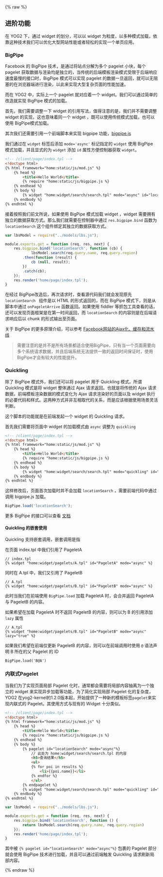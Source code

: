---
---
{% raw %}


## 进阶功能

在 YOG2 下，通过 widget 的划分，可以以 widget 为粒度，以多种模式加载，依靠这种技术我们可以优化大型网站性能或者轻松的实现一个单页应用。

### BigPipe

Facebook 的 BigPipe 技术，是通过将站点分解为多个 pagelet 小块，每个pagelet 获取数据与渲染均是独立的，当传统的后端模板渲染模式受限于后端响应速度最慢的接口时，BigPipe 模式可以实现 pagelet 的数据一旦返回，就可以无阻塞的在浏览器端进行渲染，以此来实现大型复杂页面的性能加速。

而在 YOG2 中，实际上一个 pagelet 就对应着一个 widget。我们可以通过简单的改造就实现 BigPipe 模式的加载。

首先，我们需要调整一下 widget 的引用写法，值得注意的是，我们并不需要调整 widget 的实现，这也意味着同一个 widget ，既可以使用传统模式加载，也可以使用 BigPipe模式加载。


其次我们还需要引用一个前端脚本来实现 bigpipe 功能，[bigpipe.js](https://github.com/fex-team/yog2-app-template/blob/master/client/static/js/bigpipe.js)

我们通过在 `widget` 标签后添加 `mode='async'` 标记指定的 `widget` 使用 BigPipe 模式加载，并且显式的为 `widget` 添加 `id` 属性方便控制器获取 `widget`。

```html
<!-- /client/page/index.tpl -->
<!doctype html>
{% html framework="home:static/js/mod.js" %}
    {% head %}
        <title>Hello World</title>
        {% require "home:static/js/bigpipe.js %}
    {% endhead %}
    {% body %}
        {% widget "home:widget/search/search.tpl" mode="async" id="locationSearch" %}
    {% endbody %}
{% endhtml %}
```

接着按照我们前文所说，如果使用 BigPipe 模式加载 widget ，widget 需要拥有独立的数据获取方式。那么我们就需要在控制器中通过 `res.bigpipe.bind` 函数为 `locationSearch` 这个组件绑定其独立的数据获取方式。

```javascript
var lbsModel = require("../models/lbs.js");

module.exports.get = function (req, res, next) {
    res.bigpipe.bind('locationSearch', function (cb) {
            lbsModel.search(req.query.name, req.query.region)
        .then(function (result) {
            cb (null, result);
        })
        .catch(cb);
    });
    res.render('home/page/index.tpl');
}
```

在经过 BigPipe改造后，再次请求时，查看源代码我们就会发现原先 `locationSearch ` 组件是以 HTML 的形式返回的，而在 BigPipe 模式下，则是从脚本中通过 `onPageletArrive` 函数返回。如果使用 fiddler 等抓包工具查看的话，还可以发现页面框架是在第一时间返回，而 `locationSearch` 的内容则是在后端请求响应后以 chunk 的形式输出至页面。

关于 BigPipe 的更多原理介绍，可以参考 [Facebook网站的Ajax化、缓存和流水线](http://velocity.oreilly.com.cn/2010/index.php?func=session&name=Facebook%E7%BD%91%E7%AB%99%E7%9A%84Ajax%E5%8C%96%E3%80%81%E7%BC%93%E5%AD%98%E5%92%8C%E6%B5%81%E6%B0%B4%E7%BA%BF)

> 需要注意的是并不是所有场景都适合使用BigPipe，只有当一个页面需要向多个系统请求数据，并且后端系统无法提供一致的返回时间保证时，使用BigPipe才会有较大的性能提升。

### Quickling

除了 BigPipe 模式外，我们还可以将 pagelet 用于 Quickling 模式。所谓 Quickling 模式是将 widget 整体通过 Ajax 请求返回。也就是将传统的 Ajax 请求数据，前端模板渲染数据的模式变化为 Ajax 请求渲染好的页面以及 widget 执行的必要代码和样式。这两种方式并非互相取代的关系，而是应该根据使用场景灵活判断。

这个脚本的功能就是在前端发起一个 widget 的 Quickling 请求。

首先我们需要将页面中 widget 的加载模式由 `async` 调整为 `quickling`

```html
<!-- /client/page/index.tpl -->
<!doctype html>
{% html framework="home:static/js/mod.js" %}
    {% head %}
        <title>Hello World</title>
        {% require "home:static/js/bigpipe.js %}
    {% endhead %}
    {% body %}
        {% widget "home:widget/search/search.tpl" mode="quickling" id="locationSearch" %}
    {% endbody %}
{% endhtml %}
```

这样修改后，页面首次加载时并不会加载 `locationSearch` ，需要前端代码中通过调用 bigpipe.js 加载。

```javascript
BigPipe.load('locationSearch');
```

更多 BigPipe 的接口可以查看 [文档](https://github.com/fex-team/yog2-app-template/tree/master/client/static/js)

#### Quickling 的嵌套使用

Quickling 支持嵌套调用，嵌套调用是指

在页面 index.tpl 中我们引用了 PageletA

```
// index.tpl
{% widget "home:widget/pagelets/A.tpl" id="PageletA" mode="async" %}
```

同时在 A.tpl 中，我们又引用了 PageletB

```
// A.tpl
{% widget "home:widget/pagelets/B.tpl" id="PageletB" mode="async" %}
```

此时当我们在前端使用 `BigPipe.load` 加载 PageletA 时，会合并返回 PageletA 与 PageletB 的内容。

如果希望在加载 PageletA 时不返回 PageletB 的内容，则可以为 B 的引用添加 `lazy` 属性

```
// A.tpl
{% widget "home:widget/pagelets/B.tpl" id="PageletB" mode="async" lazy="true" %}
```

如果我们希望在前端仅更新 PageletB 的内容，则可以在前端调用时使用 `@` 语法声明 B 所在的父 Pagelet 的 ID

```
BigPipe.load('B@A')
```

### 内联式Pagelet

当我们为了实现页面局部 Pagelet 化时，通常都会需要将局部内容抽离为一个独立的 widget 来实现异步加载等功能，为了简化实现局部 Pagelet 化的复杂度，YOG2 在yog2-kernel的1.2.0版本起，开始提供了一种新的模板标签`pagelet`来实现内联式的 Pagelet。其使用方式与现有的 Widget 十分类似。

```html
<!-- /client/page/index.tpl -->
<!doctype html>
{% html framework="home:static/js/mod.js" %}
    {% head %}
        <title>Hello World</title>
        {% require "home:static/js/bigpipe.js %}
    {% endhead %}
    {% body %}
        {% pagelet id="locationSearch" mode="async"%}
            // 此处为 home:widget/search/search.tpl 的内容
            <h5>查询结果</h5>
            <ul>
            {% for poi in results %}
                <li>{{poi.name}}</li>
            {% endfor %}
            </ul>
        {% endpagelet %}
        {% widget "home:widget/search/search.tpl" mode="quickling" id="locationSearch" %}
    {% endbody %}
{% endhtml %}
```

```javascript
var lbsModel = require("../models/lbs.js");

module.exports.get = function (req, res, next) {
    res.bigpipe.bind('locationSearch', function () {
        return lbsModel.search(req.query.name, req.query.region)
    });
    res.render('home/page/index.tpl');
}
```

其中被 `{% pagelet id="locationSearch" mode="async"%}` 包裹的 Pagelet 部分就会使用 BigPipe 技术进行加载，并且可以通过前端触发 Quickling 请求刷新局部内容。

{% endraw %}
